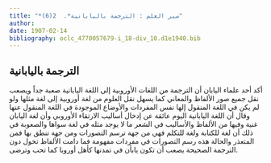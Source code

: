 ```yaml
---
title: "*سير العلم : الترجمة باليابانية*.  2(6)"
author: 
date: 1907-02-14
bibliography: oclc_4770057679-i_18-div_10.d1e1940.bib
---
```




##  الترجمة باليابانية 


  أكد  أحد  علماء اليابان أن الترجمة من اللغات الأوروبية إلى اللغة اليابانية صعبة جداً ويصعب نقل جميع صور الألفاظ والمعاني كما يسهل نقل العلوم من لغة أوروبية إلى لغة مثلها ولو لم يكن في اللغة المنقول إلها نفس المفردات والأوضاع الموجودة في اللغة المنقول عنها وقال أن اللغة اليابانية اليوم عائقة عن إدخال أساليب الارتقاء الأوروبي وأن لغة اليابان غنية وفيها من الألفاظ والأساليب في الشعر ما لا يوجد مثله في لغة سواها والصعوبة في ذلك أن لغة للكتابة ولغة للتكلم فهي من جهة ترسم التصورات ومن جهة تنطق بها فمن المتعذر والحالة هذه رسم التصورات في مفردات مفهومة فما دامت الألفاظ تحول دون الترجمة الصحيحة يصعب أن تكون يابأن في تمدنها كأهل أوروبا كما تحب وترضى. 
